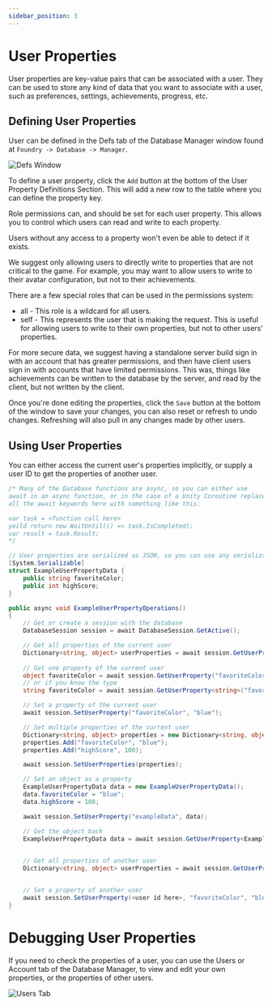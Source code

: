 ```yaml
---
sidebar_position: 3
---
```


# User Properties

User properties are key-value pairs that can be associated with a user. They can be used to store any kind of data that you want to associate with a user, such as preferences, settings, achievements, progress, etc.

## Defining User Properties

User can be defined in the Defs tab of the Database Manager window found at `Foundry -> Database -> Manager`. 

![Defs Window](./img/databaseManagerDefWindow.png)

To define a user property, click the `Add` button at the bottom of the User Property Definitions Section. This will add a new row to the table where you can define the property key.

Role permissions can, and should be set for each user property. This allows you to control which users can read and write to each property.

Users without any access to a property won't even be able to detect if it exists. 

We suggest only allowing users to directly write to properties that are not critical to the game. For example, you may want to allow users to write to their avatar configuration, but not to their achievements. 

There are a few special roles that can be used in the permissions system:
* all - This role is a wildcard for all users.
* self - This represents the user that is making the request. This is useful for allowing users to write to their own properties, but not to other users' properties.

For more secure data, we suggest having a standalone server build sign in with an account that has greater permissions, and then have client users sign in with accounts that have limited permissions. This was, things like achievements can be written to the database by the server, and read by the client, but not written by the client.

Once you're done editing the properties, click the `Save` button at the bottom of the window to save your changes, you can also reset or refresh to undo changes. Refreshing will also pull in any changes made by other users.

## Using User Properties

You can either access the current user's properties implicitly, or supply a user ID to get the properties of another user.


```csharp
/* Many of the Database functions are async, so you can either use
await in an async function, or in the case of a Unity Coroutine replace
all the await keywords here with something like this:

var task = <function call here>
yeild return new WaitUntil(() => task.IsCompleted);
var result = task.Result;
*/

// User properties are serialized as JSON, so you can use any serializable type, even full objects
[System.Serializable]
struct ExampleUserPropertyData {
    public string favoriteColor;
    public int highScore;
}

public async void ExampleUserPropertyOperations()
{
    // Get or create a session with the database
    DatabaseSession session = await DatabaseSession.GetActive();

    // Get all properties of the current user
    Dictionary<string, object> userProperties = await session.GetUserProperties();
    
    // Get one property of the current user
    object favoriteColor = await session.GetUserProperty("favoriteColor");
    // or if you know the type
    string favoriteColor = await session.GetUserProperty<string>("favoriteColor");

    // Set a property of the current user
    await session.SetUserProperty("favoriteColor", "blue");

    // Set multiple properties of the current user
    Dictionary<string, object> properties = new Dictionary<string, object>();
    properties.Add("favoriteColor", "blue");
    properties.Add("highScore", 100);

    await session.SetUserProperties(properties);

    // Set an object as a property
    ExampleUserPropertyData data = new ExampleUserPropertyData();
    data.favoriteColor = "blue";
    data.highScore = 100;

    await session.SetUserProperty("exampleData", data);

    // Get the object back
    ExampleUserPropertyData data = await session.GetUserProperty<ExampleUserPropertyData>("exampleData");
    

    // Get all properties of another user
    Dictionary<string, object> userProperties = await session.GetUserProperties(<user id here>);


    // Set a property of another user
    await session.SetUserProperty(<user id here>, "favoriteColor", "blue");
}


```

# Debugging User Properties

If you need to check the properties of a user, you can use the Users or Account tab of the Database Manager, to view and edit your own properties, or the properties of other users.

![Users Tab](./img/usersTab.png)